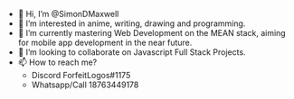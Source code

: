 - 👋 Hi, I’m @SimonDMaxwell
- 👀 I’m interested in anime, writing, drawing and programming.
- 🌱 I’m currently mastering Web Development on the MEAN stack, aiming for mobile app development in the near future.
- 💞️ I’m looking to collaborate on Javascript Full Stack Projects.
- 📫 How to reach me?
  - Discord ForfeitLogos#1175
  - Whatsapp/Call 18763449178

<!---
SimonDMaxwell/SimonDMaxwell is a ✨ special ✨ repository because its `README.md` (this file) appears on your GitHub profile.
You can click the Preview link to take a look at your changes.
--->
